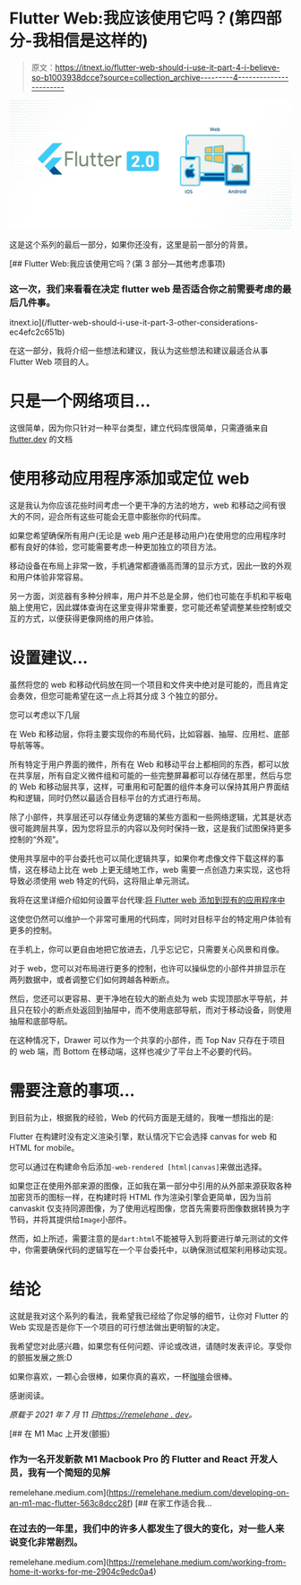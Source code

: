# Flutter Web:我应该使用它吗？(第四部分-我相信是这样的)

> 原文：<https://itnext.io/flutter-web-should-i-use-it-part-4-i-believe-so-b1003938dcce?source=collection_archive---------4----------------------->

![](img/74bd31d0240ee06822de0397d2e592ba.png)

这是这个系列的最后一部分，如果你还没有，这里是前一部分的背景。

[](/flutter-web-should-i-use-it-part-3-other-considerations-ec4efc2c651b) [## Flutter Web:我应该使用它吗？(第 3 部分—其他考虑事项)

### 这一次，我们来看看在决定 flutter web 是否适合你之前需要考虑的最后几件事。

itnext.io](/flutter-web-should-i-use-it-part-3-other-considerations-ec4efc2c651b) 

在这一部分，我将介绍一些想法和建议，我认为这些想法和建议最适合从事 Flutter Web 项目的人。

# 只是一个网络项目…

这很简单，因为你只针对一种平台类型，建立代码库很简单，只需遵循来自 [flutter.dev](https://flutter.dev/) 的文档

# 使用移动应用程序添加或定位 web

这是我认为你应该花些时间考虑一个更干净的方法的地方，web 和移动之间有很大的不同，迎合所有这些可能会无意中膨胀你的代码库。

如果您希望确保所有用户(无论是 web 用户还是移动用户)在使用您的应用程序时都有良好的体验，您可能需要考虑一种更加独立的项目方法。

移动设备在布局上非常一致，手机通常都遵循高而薄的显示方式，因此一致的外观和用户体验非常容易。

另一方面，浏览器有多种分辨率，用户并不总是全屏，他们也可能在手机和平板电脑上使用它，因此媒体查询在这里变得非常重要，您可能还希望调整某些控制或交互的方式，以便获得更像网络的用户体验。

# 设置建议…

虽然将您的 web 和移动代码放在同一个项目和文件夹中绝对是可能的，而且肯定会奏效，但您可能希望在这一点上将其分成 3 个独立的部分。

您可以考虑以下几层

在 Web 和移动层，你将主要实现你的布局代码，比如容器、抽屉、应用栏、底部导航等等。

所有特定于用户界面的微件，所有在 Web 和移动平台上都相同的东西，都可以放在共享层，所有自定义微件组和可能的一些完整屏幕都可以存储在那里，然后与您的 Web 和移动层共享，这样，可重用和可配置的组件本身可以保持其用户界面结构和逻辑，同时仍然以最适合目标平台的方式进行布局。

除了小部件，共享层还可以存储业务逻辑的某些方面和一些网络逻辑，尤其是状态很可能跨层共享，因为您将显示的内容以及何时保持一致，这是我们试图保持更多控制的“外观”。

使用共享层中的平台委托也可以简化逻辑共享，如果你考虑像文件下载这样的事情，这在移动上比在 web 上更无缝地工作，web 需要一点创造力来实现，这也将导致必须使用 web 特定的代码，这将阻止单元测试。

我将在这里详细介绍如何设置平台代理:[将 Flutter web 添加到现有的应用程序中](https://medium.com/wyzetalk-tech/adding-flutter-web-to-an-existing-application-926730158c8b)

这使您仍然可以维护一个非常可重用的代码库，同时对目标平台的特定用户体验有更多的控制。

在手机上，你可以更自由地把它放进去，几乎忘记它，只需要关心风景和肖像。

对于 web，您可以对布局进行更多的控制，也许可以操纵您的小部件并排显示在两列数据中，或者调整它们如何跨越各种断点。

然后，您还可以更容易、更干净地在较大的断点处为 web 实现顶部水平导航，并且只在较小的断点处返回到抽屉中，而不使用底部导航，而对于移动设备，则使用抽屉和底部导航。

在这种情况下，Drawer 可以作为一个共享的小部件，而 Top Nav 只存在于项目的 web 端，而 Bottom 在移动端，这样也减少了平台上不必要的代码。

# 需要注意的事项…

到目前为止，根据我的经验，Web 的代码方面是无缝的，我唯一想指出的是:

Flutter 在构建时没有定义渲染引擎，默认情况下它会选择 canvas for web 和 HTML for mobile。

您可以通过在构建命令后添加`-web-rendered [html|canvas]`来做出选择。

如果您正在使用外部来源的图像，正如我在第一部分中引用的从外部来源获取各种加密货币的图标一样，在构建时将 HTML 作为渲染引擎会更简单，因为当前 canvaskit 仅支持同源图像，为了使用远程图像，您首先需要将图像数据转换为字节码，并将其提供给`Image`小部件。

然而，如上所述，需要注意的是`dart:html`不能被导入到将要进行单元测试的文件中，你需要确保代码的逻辑写在一个平台委托中，以确保测试框架利用移动实现。

# 结论

这就是我对这个系列的看法，我希望我已经给了你足够的细节，让你对 Flutter 的 Web 实现是否是你下一个项目的可行想法做出更明智的决定。

我希望您对此感兴趣，如果您有任何问题、评论或改进，请随时发表评论。享受你的颤振发展之旅:D

如果你喜欢，一颗心会很棒，如果你真的喜欢，一杯[咖啡](https://www.buymeacoffee.com/remelehane)会很棒。

感谢阅读。

*原载于 2021 年 7 月 11 日*[*https://remelehane . dev*](https://remelehane.dev/posts/flutter-web-should-i-use-it-part-4/)*。*

[](https://remelehane.medium.com/developing-on-an-m1-mac-flutter-563c8dcc28f) [## 在 M1 Mac 上开发(颤振)

### 作为一名开发新款 M1 Macbook Pro 的 Flutter and React 开发人员，我有一个简短的见解

remelehane.medium.com](https://remelehane.medium.com/developing-on-an-m1-mac-flutter-563c8dcc28f) [](https://remelehane.medium.com/working-from-home-it-works-for-me-2904c9edc0a4) [## 在家工作适合我…

### 在过去的一年里，我们中的许多人都发生了很大的变化，对一些人来说变化非常剧烈。

remelehane.medium.com](https://remelehane.medium.com/working-from-home-it-works-for-me-2904c9edc0a4)